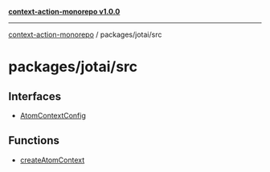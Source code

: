[**context-action-monorepo v1.0.0**](../../../README.md)

***

[context-action-monorepo](../../../README.md) / packages/jotai/src

# packages/jotai/src

## Interfaces

- [AtomContextConfig](interfaces/AtomContextConfig.md)

## Functions

- [createAtomContext](functions/createAtomContext.md)
